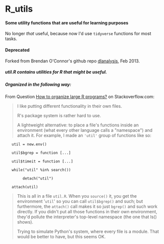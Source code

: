 R_utils
=======

#### Some utility functions that are useful for learning purposes

No longer *that* useful, because now I'd use `tidyverse` functions for most tasks.

#### Deprecated


Forked from Brendan O'Connor's github repo [dlanalysis][2], Feb 2013.

##### util.R contains utilities for R that might be useful.

##### Organized in the following way:

From Question [How to organize large R programs?][1] on Stackoverflow.com:

>I like putting different functionality in their own files.
>
>R's package system is rather hard to use.
>
>A lightweight alternative: to place a file's functions inside an environment (what every other language calls a "namespace") and attach it. For example, I made an `'util'` group of functions like so:

       util = new.env()
     
       util$bgrep = function [...]
     
       util$timeit = function [...]
     
       while("util" %in% search())
  
            detach("util")
       
       attach(util)
  
>This is all in a file `util.R`. When you `source()` it, you get the environment '`util`' so you can call `util$bgrep()` and such; but furthermore, the `attach()` call makes it so just `bgrep()` and such work directly. If you didn't put all those functions in their own environment, they'd pollute the interpreter's top-level namespace (the one that ls() shows).
>
>Trying to simulate Python's system, where every file is a module. That would be better to have, but this seems OK.

[1]: http://stackoverflow.com/questions/1266279/how-to-organize-large-r-programs/1319786#1319786
[2]: https://github.com/brendano/dlanalysis
